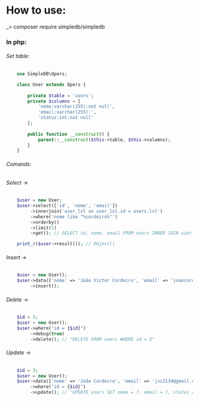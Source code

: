 # How to use:

_> composer require simpledb/simpledb

### In php: 

###### Set table: 

```php
    use SimpleDB\Opers;

    class User extends Opers {
    
        private $table = 'users';
        private $columns = [     
            'nome:varchar(255):not null', 
            'email:varchar(255):',
            'status:int:not null'
        ];
    
        public function __construct() {        
            parent::__construct($this->table, $this->columns);
        }   
    }
```

###### Comands:


###### Select -> 

```php
    $user = new User;
    $user->select(['id', 'nome', 'email'])  
         ->innerjoin('user_lvl on user_lvl.id = users.lvl')
         ->where('nome like "%cordeiro%"')       
         ->orderby()             
         ->limit(1)          
         ->get(); // SELECT id, nome, email FROM users INNER JOIN user_lvl on user_lvl.id = users.lvl WHERE nome like "%cordeiro%" ORDER BY id ASC LIMIT 1

    print_r($user->result()); // Object()
```


###### Insert -> 

```php
    $user = new User();
    $user->data(['nome' => 'João Victor Cordeiro', 'email' => 'joaocordeiro2134@gmail.com', 'status' => 1])
         ->insert();
```


###### Delete -> 

```php
    $id = 5;
    $user = new User();
    $user->where("id = {$id}")
         ->debug(true)
         ->delete(); // "DELETE FROM users WHERE id = 5"
```


###### Update -> 

```php   
    $id = 3;
    $user = new User();
    $user->data(['nome' => 'João Cordeiro', 'email' => 'jvc2134@gmail.com', 'status' => 1])
         ->where("id = {$id}")    
         ->update(); // "UPDATE users SET nome = ?, email = ?, status = ? WHERE id = 3"
```
